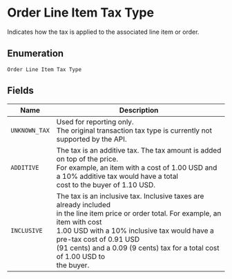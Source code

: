 
# Order Line Item Tax Type

Indicates how the tax is applied to the associated line item or order.

## Enumeration

`Order Line Item Tax Type`

## Fields

| Name | Description |
|  --- | --- |
| `UNKNOWN_TAX` | Used for reporting only.<br>The original transaction tax type is currently not supported by the API. |
| `ADDITIVE` | The tax is an additive tax. The tax amount is added on top of the price.<br>For example, an item with a cost of 1.00 USD and a 10% additive tax would have a total<br>cost to the buyer of 1.10 USD. |
| `INCLUSIVE` | The tax is an inclusive tax. Inclusive taxes are already included<br>in the line item price or order total. For example, an item with cost<br>1.00 USD with a 10% inclusive tax would have a pre-tax cost of 0.91 USD<br>(91 cents) and a 0.09 (9 cents) tax for a total cost of 1.00 USD to<br>the buyer. |


